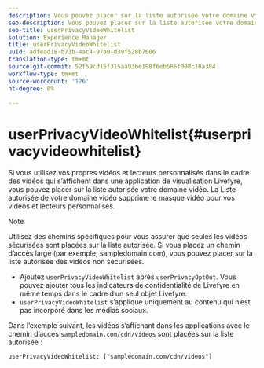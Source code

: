```yaml
---
description: Vous pouvez placer sur la liste autorisée votre domaine vidéo.
seo-description: Vous pouvez placer sur la liste autorisée votre domaine vidéo.
seo-title: userPrivacyVideoWhitelist
solution: Experience Manager
title: userPrivacyVideoWhitelist
uuid: adfead18-b73b-4ac4-97a0-d39f528b7606
translation-type: tm+mt
source-git-commit: 52f59cd15f315aa93be198f6eb586f008c18a384
workflow-type: tm+mt
source-wordcount: '126'
ht-degree: 0%

---
```



# userPrivacyVideoWhitelist{#userprivacyvideowhitelist}

Si vous utilisez vos propres vidéos et lecteurs personnalisés dans le cadre des vidéos qui s’affichent dans une application de visualisation Livefyre, vous pouvez placer sur la liste autorisée votre domaine vidéo. La Liste autorisée de votre domaine vidéo supprime le masque vidéo pour vos vidéos et lecteurs personnalisés.

>[!NOTE]
>
>Utilisez des chemins spécifiques pour vous assurer que seules les vidéos sécurisées sont placées sur la liste autorisée. Si vous placez un chemin d’accès large (par exemple, sampledomain.com), vous pouvez placer sur la liste autorisée des vidéos non sécurisées.

* Ajoutez `userPrivacyVideoWhitelist` après `userPrivacyOptOut`. Vous pouvez ajouter tous les indicateurs de confidentialité de Livefyre en même temps dans le cadre d’un seul objet Livefyre.
* `userPrivacyVideoWhitelist` s’applique uniquement au contenu qui n’est pas incorporé dans les médias sociaux.

Dans l’exemple suivant, les vidéos s’affichant dans les applications avec le chemin d’accès `sampledomain.com/cdn/videos` sont placées sur la liste autorisée :

```
userPrivacyVideoWhitelist: ["sampledomain.com/cdn/videos"]
```
